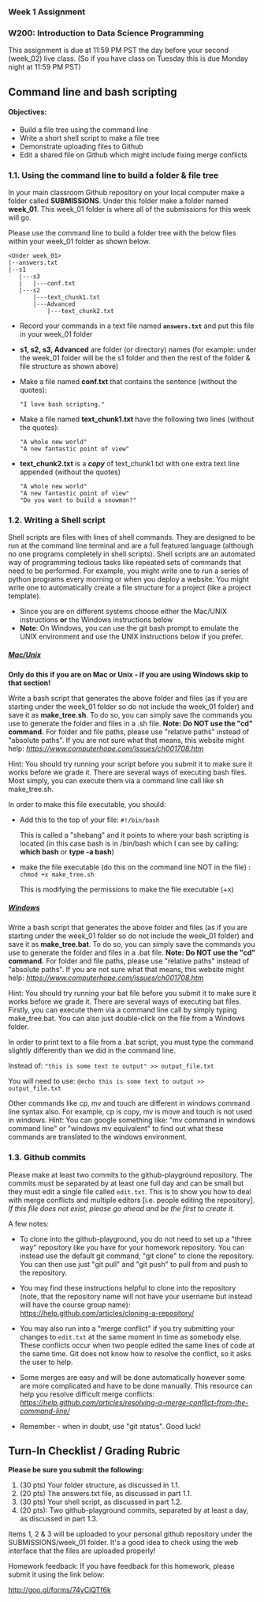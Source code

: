 ### Week 1 Assignment

### W200: Introduction to Data Science Programming 

This assignment is due at 11:59 PM PST the day before your second (week_02) live class. (So if you have class on Tuesday this is due Monday night at 11:59 PM PST)

## Command line and bash scripting

#### Objectives:

- Build a file tree using the command line
- Write a short shell script to make a file tree
- Demonstrate uploading files to Github
- Edit a shared file on Github which might include fixing merge conflicts

### 1.1. Using the command line to build a folder & file tree

In your main classroom Github repository on your local computer make a folder called **SUBMISSIONS**.  Under this folder make a folder named **week_01**.  This week_01 folder is where all of the submissions for this week will go.

Please use the command line to build a folder tree with the below files within your week_01 folder as shown below. 

```
<Under week_01>
|--answers.txt
|--s1
   |---s3
   |   |---conf.txt
   |---s2
       |---text_chunk1.txt
       |---Advanced
           |---text_chunk2.txt
```

* Record your commands in a text file named **`answers.txt`** and put this file in your week_01 folder

* **s1, s2, s3, Advanced** are folder (or directory) names (for example: under the week_01 folder will be the s1 folder and then the rest of the folder & file structure as shown above)

* Make a file named **conf.txt**  that contains the sentence (without the quotes):

  ```
  "I love bash scripting." 
  ```

* Make a file named **text_chunk1.txt** have the following two lines (without the quotes):

  ```
  "A whole new world"
  "A new fantastic point of view"
  ```


* **text_chunk2.txt** is a ***copy*** of text_chunk1.txt with one extra text line appended (without the quotes)

  ```
  "A whole new world"
  "A new fantastic point of view"
  "Do you want to build a snowman?"
  ```

### 1.2. Writing a Shell script 

Shell scripts are files with lines of shell commands. They are designed to be run at the command line terminal and are a full featured language (although no one programs completely in shell scripts). Shell scripts are an automated way of programming tedious tasks like repeated sets of commands that need to be performed. For example, you might write one to run a series of python programs every morning or when you deploy a website. You might write one to automatically create a file structure for a project (like a project template).

* Since you are on different systems choose either the Mac/UNIX instructions **or** the Windows instructions below 
* **Note**: On Windows, you can use the git bash prompt to emulate the UNIX environment and use the UNIX instructions below if you prefer.

##### <u>Mac/Unix</u>
**Only do this if you are on Mac or Unix - if you are using Windows skip to that section!**

Write a bash script that generates the above folder and files (as if you are starting under the week_01 folder so do not include the week_01 folder) and save it as **make_tree.sh**. To do so, you can simply save the commands you use to generate the folder and files in a .sh file. **Note: Do NOT use the "cd" command.** For folder and file paths, please use "relative paths" instead of "absolute paths". If you are not sure what that means, this website might help:  *https://www.computerhope.com/issues/ch001708.htm*


Hint: You should try running your script before you submit it to make sure it works before we grade it. There are several ways of executing bash files. Most simply, you can execute them via a command line call like sh make_tree.sh. 

In order to make this file executable, you should: 

* Add this to the top of your file: ```#!/bin/bash```

  This is called a "shebang" and it points to where your bash scripting is located (in this case bash is in /bin/bash which I can see by calling: **which bash** or **type -a bash**)

* make the file executable (do this on the command line NOT in the file) : ```chmod +x make_tree.sh```

  This is modifying the permissions to make the file executable (+x)

##### <u>Windows</u>
Write a bash script that generates the above folder and files (as if you are starting under the week_01 folder so do not include the week_01 folder) and save it as **make_tree.bat**. To do so, you can simply save the commands you use to generate the folder and files in a .bat file. **Note: Do NOT use the "cd" command.** For folder and file paths, please use "relative paths" instead of "absolute paths". If you are not sure what that means, this website might help:  *https://www.computerhope.com/issues/ch001708.htm*

Hint: You should try running your bat file before you submit it to make sure it works before we grade it. There are several ways of executing bat files. Firstly, you can execute them via a command line call by simply typing make_tree.bat. You can also just double-click on the file from a Windows folder.

In order to print text to a file from a .bat script, you must type the command slightly differently than we did in the command line.

Instead of: 
```"this is some text to output" >> output_file.txt```

You will need to use:
```@echo this is some text to output >> output_file.txt```

Other commands like cp, mv and touch are different in windows command line syntax also.  For example, cp is copy, mv is move and touch is not used in windows.  Hint: You can google something like: "mv command in windows command line" or "windows mv equivalent" to find out what these commands are translated to the windows environment.

### 1.3. Github commits

Please make at least two commits to the github-playground repository. The commits must be separated by at least one full day and can be small but they must edit a single file called `edit.txt`. This is to show you how to deal with merge conflicts and multiple editors [i.e. people editing the repository]. *If this file does not exist, please go ahead and be the first to create it.*

A few notes:

- To clone into the github-playground, you do not need to set up a "three way" repository like you have for your homework repository. You can instead use the default git command, "git clone" to clone the repository. You can then use just "git pull" and "git push" to pull from and push to the repository.

- You may find these instructions helpful to clone into the repository (note, that the repository name will not have your username but instead will have the course group name): https://help.github.com/articles/cloning-a-repository/

- You may also run into a "merge conflict" if you try submitting your changes to `edit.txt` at the same moment in time as somebody else. These conflicts occur when two people edited the same lines of code at the same time. Git does not know how to resolve the conflict, so it asks the user to help.

- Some merges are easy and will be done automatically however some are more complicated and have to be done manually. This resource can help you resolve difficult merge conflicts:  *https://help.github.com/articles/resolving-a-merge-conflict-from-the-command-line/*

- Remember - when in doubt, use "git status". Good luck!


## Turn-In Checklist / Grading Rubric 

**Please be sure you submit the following:**

1. (30 pts) Your folder structure, as discussed in 1.1.
2. (20 pts) The answers.txt file, as discussed in part 1.1.
3. (30 pts) Your shell script, as discussed in part 1.2.
4. (20 pts): Two github-playground commits, separated by at least a day, as discussed in part 1.3.

Items 1, 2 & 3 will be uploaded to your personal github repository under the SUBMISSIONS/week_01 folder.  It's a good idea to check using the web interface that the files are uploaded properly!

Homework feedback:   If you have feedback for this homework, please submit it using the link below:

http://goo.gl/forms/74yCiQTf6k

